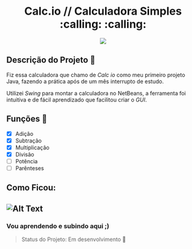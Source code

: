 <h1 align="center"> 
Calc.io // Calculadora Simples :calling: :calling: </h1>

<p align="center">
  <img src="https://i.ibb.co/5TxCvgP/Design-sem-nome.png" />
</p>

## Descrição do Projeto :memo:

   Fiz essa calculadora que chamo de _Calc io_ como meu primeiro projeto Java, fazendo a prática após de um mês interrupto de estudo.
    
   Utilizei _Swing_ para montar a calculadora no NetBeans, a ferramenta foi intuitiva e de fácil aprendizado que facilitou criar o _GUI_.
    
## Funções :wrench:

- [X] Adição
- [X] Subtração
- [X] Multiplicação
- [X] Divisão
- [ ] Potência
- [ ] Parênteses 

## Como Ficou:

![Alt Text](https://i.ibb.co/xhwbCt2/calcos.gif)
---
### Vou aprendendo e subindo aqui ;)
> Status do Projeto: Em desenvolvimento :seedling:
